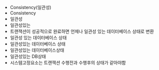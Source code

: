 - Consistency(일관성)
- Consistency
- 일관성
- 일관성있는
- 트랜잭션이 성공적으로 완료하면 언제나 일관성 있는 데이터베이스 상태로 변환
- 일관성 있는 데이터베이스 상태
- 일관성있는 데이터베이스 상태
- 일관성있는 데이터베이스상태
- 일관성있는 DB상태
- 시스템고정요소는 트랜잭션 수행전과 수행후의 상태가 같아야함